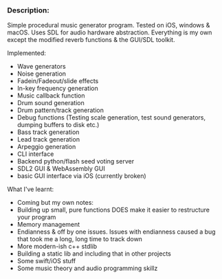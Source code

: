 ### Description:

Simple procedural music generator program. Tested on iOS, windows & macOS. Uses SDL for audio hardware abstraction. Everything is my own except the modified reverb functions & the GUI/SDL toolkit.

Implemented:
- Wave generators
- Noise generation
- Fadein/Fadeout/slide effects
- In-key frequency generation
- Music callback function
- Drum sound generation
- Drum pattern/track generation
- Debug functions (Testing scale generation, test sound generators, dumping buffers to disk etc.)
- Bass track generation
- Lead track generation
- Arpeggio generation
- CLI interface
- Backend python/flash seed voting server
- SDL2 GUI & WebAssembly GUI
- basic GUI interface via iOS (currently broken)


What I've learnt:
- Coming but my own notes:
- Building up small, pure functions DOES make it easier to restructure your program
- Memory management
- Endianness & off by one issues. Issues with endianness caused a bug that took me a long, long time to track down
- More modern-ish c++ stdlib
- Building a static lib and including that in other projects
- Some swift/iOS stuff
- Some music theory and audio programming skillz